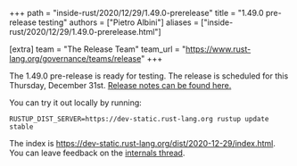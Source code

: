 +++
path = "inside-rust/2020/12/29/1.49.0-prerelease"
title = "1.49.0 pre-release testing"
authors = ["Pietro Albini"]
aliases = ["inside-rust/2020/12/29/1.49.0-prerelease.html"]

[extra]
team = "The Release Team"
team_url = "https://www.rust-lang.org/governance/teams/release"
+++

The 1.49.0 pre-release is ready for testing. The release is scheduled for this
Thursday, December 31st. [Release notes can be found here.][relnotes]

You can try it out locally by running:

```
RUSTUP_DIST_SERVER=https://dev-static.rust-lang.org rustup update stable
```

The index is <https://dev-static.rust-lang.org/dist/2020-12-29/index.html>. You
can leave feedback on the [internals thread][internals].

[#76980]: https://github.com/rust-lang/rust/issues/76980
[relnotes]: https://github.com/rust-lang/rust/blob/master/RELEASES.md#version-1490-2020-12-31
[internals]: https://internals.rust-lang.org/t/rust-1-49-0-pre-release-testing/13690
